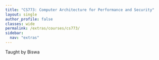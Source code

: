 ```yaml
---
title: "CS773: Computer Architecture for Performance and Security"
layout: single
author_profile: false
classes: wide
permalink: /extras/courses/cs773/
sidebar:
  nav: "extras"
---
```


Taught by Biswa